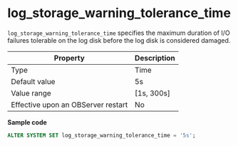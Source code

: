 # log_storage_warning_tolerance_time

`log_storage_warning_tolerance_time` specifies the maximum duration of I/O failures tolerable on the log disk before the log disk is considered damaged. 

| **Property** | **Description** |
| --- | --- |
| Type | Time |
| Default value | 5s |
| Value range | \[1s, 300s] |
| Effective upon an OBServer restart | No |
**Sample code**

```sql
ALTER SYSTEM SET log_storage_warning_tolerance_time = '5s';
```
